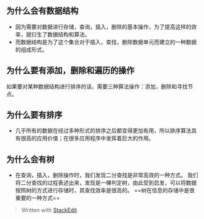 ## 为什么会有数据结构
- 因为需要对数据进行存储，查询，插入，删除的基本操作，为了提高这样的效率，就衍生了数据结构和算法。
- 而数据结构是为了这个集合对于插入，查找，删除数据单元而建立的一种数据的组成形式。
## 为什么要有添加，删除和遍历的操作
如果要对某种数据结构进行排序的话，需要三种算法操作：添加，删除和寻找节点。
## 为什么要有排序
- 几乎所有的数据在经过多种形式的排序之后都变得更加有用，所以排序算法具有很高的应用价值；在很多应用程序中发挥着巨大的作用。
## 为什么会有树
- 在查询，插入，删除操作时，我们发现二分查找是非常高效的一种方式。
我们将二分查找的过程表述出来，发现是一棵判定树，由此受到启发，可以将数据按照树的方式进行存储时，其查找效率是很高的。
==树在信息的存储中是很重要的一种方式==
> Written with [StackEdit](https://stackedit.io/).
<!--stackedit_data:
eyJoaXN0b3J5IjpbLTEzMDUwNjgzMzJdfQ==
-->